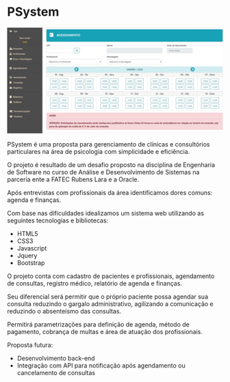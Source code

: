 # PSystem

![Screenshot](psystem.jpg)

PSystem é uma proposta para gerenciamento de clínicas e consultórios particulares na área de psicologia com simplicidade e eficiência.

O projeto é resultado de um desafio proposto na disciplina de Engenharia de Software no curso de Análise e Desenvolvimento de Sistemas na parceria ente a FATEC Rubens Lara e a Oracle.

Após entrevistas com profissionais da área identificamos dores comuns: agenda e finanças.

Com base nas dificuldades idealizamos um sistema web utilizando as seguintes tecnologias e bibliotecas:
* HTML5
* CSS3
* Javascript
* Jquery
* Bootstrap

O projeto conta com cadastro de pacientes e profissionais, agendamento de consultas, registro médico, relatório de agenda e finanças.

Seu diferencial será permitir que o próprio paciente possa agendar sua consulta reduzindo o gargalo administrativo, agilizando a comunicação e reduzindo o absenteísmo das consultas.

Permitirá parametrizações para definição de agenda, método de pagamento, cobrança de multas e área de atuação dos profissionais.

Proposta futura:
* Desenvolvimento back-end
* Integração com API para notificação após agendamento ou cancelamento de consultas
